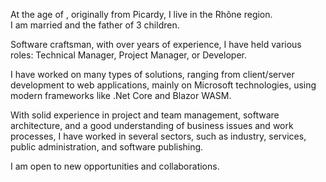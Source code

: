 ﻿At the age of <v-age>, originally from Picardy, I live in the Rhône region.<br />
I am married and the father of 3 children.

Software craftsman, with over <v-anciennete> years of experience,
I have held various roles: Technical Manager, Project Manager, or Developer.

I have worked on many types of solutions, ranging from client/server development to web applications,
mainly on Microsoft technologies, using modern frameworks like .Net Core and Blazor WASM.

With solid experience in project and team management, software architecture, and a good understanding
of business issues and work processes, I have worked in several sectors, such as industry, services,
public administration, and software publishing.

I am open to new opportunities and collaborations.